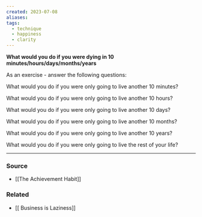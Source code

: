 ```yaml
---
created: 2023-07-08
aliases: 
tags:
  - technique
  - happiness
  - clarity
---
```

**What would you do if you were dying in 10 minutes/hours/days/months/years**

As an exercise - answer the following questions:

What would you do if you were only going to live another 10 minutes?

What would you do if you were only going to live another 10 hours?

What would you do if you were only going to live another 10 days?

What would you do if you were only going to live another 10 months?

What would you do if you were only going to live another 10 years?

What would you do if you were only going to live the rest of your life?

---

### Source
- [[The Achievement Habit]]

### Related
- [[ Business is Laziness]]